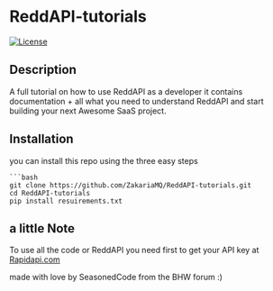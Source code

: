 # ReddAPI-tutorials

[![License](https://img.shields.io/badge/license-MIT-blue.svg)](LICENSE)

## Description

A full tutorial on how to use ReddAPI as a developer it contains documentation + all what you need to understand ReddAPI and start building your next Awesome SaaS project.



## Installation

you can install this repo using the three easy steps

    ```bash
    git clone https://github.com/ZakariaMQ/ReddAPI-tutorials.git
    cd ReddAPI-tutorials
    pip install resuirements.txt

## a little Note
To use all the code or ReddAPI you need first to get your API key at [Rapidapi.com](https://rapidapi.com/SeasonedCode/api/reddapi)

made with love by SeasonedCode from the BHW forum :)
